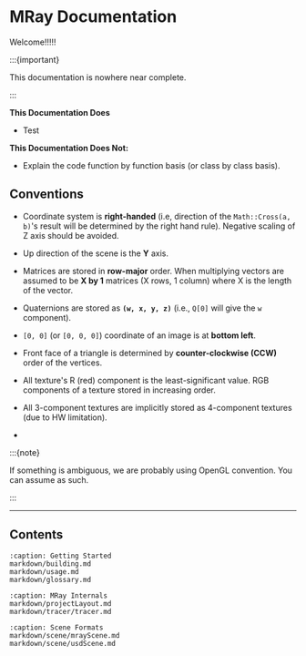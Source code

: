 
# MRay Documentation

Welcome!!!!!

:::{important}

This documentation is nowhere near complete.

:::

**This Documentation Does**

- Test

**This Documentation Does Not:**

- Explain the code function by function basis (or class by class basis).

## Conventions

- Coordinate system is **right-handed** (i.e, direction of the `Math::Cross(a, b)`'s result will be determined by the right hand rule). Negative scaling of Z axis should be avoided.

- Up direction of the scene is the **Y** axis.

- Matrices are stored in **row-major** order. When multiplying vectors are assumed to be **X by 1** matrices (X rows, 1 column) where X is the length of the vector.

- Quaternions are stored as **`(w, x, y, z)`** (i.e., `Q[0]` will give the `w` component).

- `[0, 0]` (or `[0, 0, 0]`) coordinate of an image is at **bottom left**.

- Front face of a triangle is determined by **counter-clockwise (CCW)** order of the vertices.

- All texture's R (red) component is the least-significant value.  RGB components of a texture stored in increasing order.

- All 3-component textures are implicitly stored as 4-component textures (due to HW limitation).

-

:::{note}

If something is ambiguous, we are probably using OpenGL convention. You can assume as such.

:::

---
## Contents
```{toctree}
:caption: Getting Started
markdown/building.md
markdown/usage.md
markdown/glossary.md
```

```{toctree}
:caption: MRay Internals
markdown/projectLayout.md
markdown/tracer/tracer.md
```

```{toctree}
:caption: Scene Formats
markdown/scene/mrayScene.md
markdown/scene/usdScene.md
```



